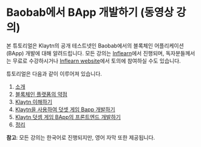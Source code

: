 # Baobab에서 BApp 개발하기 \(동영상 강의\)

본 튜토리얼은 Klaytn의 공개 테스트넷인 Baobab에서의 블록체인 어플리케이션\(BApp\) 개발에 대해 알려드립니다. 모든 강의는 [Inflearn](https://www.inflearn.com/course/%ED%81%B4%EB%A0%88%EC%9D%B4%ED%8A%BC)에서 진행되며, 독자분들께서는 무료로 수강하시거나 [Inflearn website](https://www.inflearn.com/course/%ED%81%B4%EB%A0%88%EC%9D%B4%ED%8A%BC)에서 토의에 참여하실 수도 있습니다. 

튜토리얼은 다음과 같이 이루어져 있습니다.

1. [소개](1.-introduction.md)
2. [블록체인 플랫폼의 약점](2.-weakness-of-blockchain-platform.md)
3. [Klaytn 이해하기](3.-understanding-klaytn.md)
4. [Klaytn을 사용하여 덧셋 게임 Bapp 개발하기](4.-developing-an-addition-game-with-klaytn-tools.md)
5. [Klaytn 덧셈 게임 BApp의 프론트엔드 개발하기](5.-front-end-for-klaytn-addition-game-development.md)
6. [정리](6.-summary.md)

**참고**: 모든 강의는 한국어로 진행되지만, 영어 자막 또한 제공됩니다.